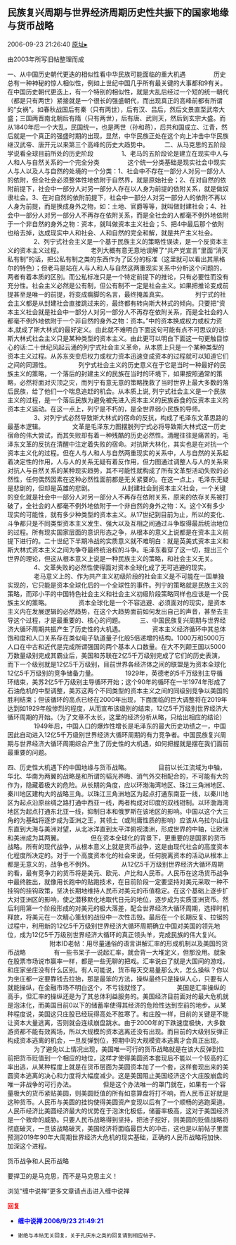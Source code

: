## 民族复兴周期与世界经济周期历史性共振下的国家地缘与货币战略
2006-09-23 21:26:40
[原址▸](http://www.fxgan.com/chan_time/2006_07_12/300.htm)



 
  
 
 
 
  
 
 
  
 
 
  由2003年所写旧帖整理而成
 
 
  
 
 
  一、从中国历史朝代更迭的相似性看中华民族可能面临的重大机遇
    　　
    　　历史总有一种神秘的惊人相似性，例如上世纪中国几乎所有最关键的大事都和9有关。在中国历史朝代更迭上，有一个特别的相似性，就是大乱后经过一个短的统一朝代（都是只有两世）紧接就是一个很长的强盛朝代，而出现真正的高峰前都有所谓的“女祸”。如春秋战国后有秦（只有两世），后有汉、吕后，然后文景直至武帝大盛；三国两晋南北朝后有隋（只有两世），后有唐、武则天，然后到玄宗大盛。而从1840年后一个大乱，民国统一，也是两世（孙和蒋），后共和国成立、江青，然后就是一个真正的强盛时期的出现，显然，中华民族正处在这个向上冲击中华民族继汉武帝、唐开元以来第三个高峰的历史大趋势中。
    　　
    二、从马克思的五阶段学说看全球目前所处的历史阶段
    　　
    　　1、老马的五阶段论是建立在现实中人与人和人与自然关系的一个完全分类
    　　
    　　这个统一分类基础是现实社会中现实人与人以及人与自然的处境的一个分类：1、社会中不存在一部分人对另一部分人的依附，但全社会必须整体性地依附于自然界，就是原始社会；2、在对自然的依附前提下，社会中一部分人对另一部分人存在以人身为前提的依附关系，就是做奴隶社会。3、在对自然的依附前提下，社会中一部分人对另一部分人的依附不再以人身为前提，而是换成身外之物，如：土地、官爵等等，就叫做封建社会；4、社会中一部分人对另一部分人不再存在依附关系，而是全社会的人都毫不例外地依附于一个非自然的身外之物：资本，就叫做资本主义社会；5、把4中最后那个依附也给去掉，达成现实中人和社会、人和自然的完全和解，就是共产主义社会。
    　　
    　　2、列宁式社会主义是一个基于民族主义的策略性误读，是一个反资本主义的资本主义过程。
    　　
    　　老列大概有意无意地误解了“共产党宣言”里面“消灭私有制”的话，把公私有制之类的东西作为了区分的标准（这里就可以看出其黑格尔的特色）；但老马是站在人与人和人与自然这两重现实关系中分析这个问题的，两者有着本质的区别。而公私标准只是一个特定前提下的推论，只有必要性而没有充分性。社会主义必然是公有制，但公有制不一定是社会主义。如果把推论变成前提甚至是唯一的前提，将变成瘸脚的名言，最终掩盖真实。
    　　
    　　列宁式的社会主义都是从封建社会直接跳过来的，最终都有转向斯大林式的倾向。只要把“资本主义社会就是社会中一部分人对另一部分人不再存在依附关系，而是全社会的人都毫不例外地依附于一个非自然的身外之物：资本。”中的资本换成权力或权力资本,就成了斯大林式的最好定义。由此就不难明白下面这句可能有点不可思议的话:斯大林式社会主义只是某种类型的资本主义。由此更可以明白下面这一句更触目惊心的话:二十世纪风起云涌的列宁式社会主义革命，从本质上只是一个某种类型的资本主义过程。从苏东突变后权力或权力资本迅速变成资本的过程就可以知道它们之间的同源性。
    　　
    　　列宁式社会主义的历史意义在于它是当时一种最好的民族主义的策略，一个落后的封建主义的民族在当时的环境下，如果按照通常的策略，必然将面对灭顶之灾，而列宁有意无意的策略挽救了当时世界上最大多数的落后民族，给了他们一个喘息追赶的机会。从本质上说, 列宁式社会主义是一个民族主义的过程，是一个落后民族为避免被先进入资本主义的民族吞食的反资本主义的资本主义运动。在这一点上，列宁是不朽的，是全世界弱小民族的导师。
    　　
    　　3、对列宁式必然导致斯大林式的宿命的反抗，构成了毛泽东文革思路的最基本逻辑。
    　　
    　　文革是毛泽东力图摆脱列宁式必将导致斯大林式这一历史宿命的伟大尝试，而其失败却有着一种残酷的历史必然性。清醒往往是痛苦的，毛泽东文革的反抗在清醒中注定着失败的宿命。对抗斯大林化，其实也是在对抗一个资本主义化的过程。但在人与人和人与自然两重现实的关系中，人与自然的关系起着决定性的作用，人与人的关系无疑有着反作用，但力图通过调整人与人的关系来对抗人与自然关系的某种现实趋势，其不可能性就构成了所有文革型活动失败的必然性，任何偶然因素在这种必然性面前都是无关紧要的。在这一点上，毛泽东无疑是悲剧的，但却是英雄的悲剧。
    　　
    　　从封建社会到资本主义社会，一个关键的变化就是社会中一部分人对另一部分人不再存在依附关系，原来的依存关系被打破了，全社会的人都毫不例外地依附于一个非自然的身外之物：X。这个X有多少现实的可能性，就有多少种类型的资本主义。从17世纪到目前为止，所以的变化、斗争都只是不同类型资本主义发生、强大以及互相之间通过斗争取得最后统治地位的过程。所有现实国家层面的意识形态之争，从根本的意义上说都是在资本主义前提下进行的。二十世纪下半期冷战的实质意义就不难明白：就是英美式资本主义和斯大林式资本主义之间为争夺最终统治权的斗争。毛泽东看穿了这一切，提出三个世界的理论，但这从根本意义上说是一种民族主义的策略，和社会主义无关。
    　　
    　　4、文革失败的必然性使得面对资本全球化成了无可逃避的现实。
    　　
    　　老马意义上的、作为共产主义初级阶段的社会主义是不可能在一国单独实现的，它只能是资本全球化后的一个全球性的事件。列宁的策略就是民族主义的策略，而邓小平的中国特色社会主义和社会主义初级阶段策略同样也应该是一个民族主义的策略。
    　　
    　　资本全球化是一个不容逃避、必须面对的现实，是资本主义内在发展逻辑的必然趋势，在这个大趋势面前如何发出自己的声音，甚至去主导这个过程，才是最重要的、核心的问题。
    　　
    三、中国民族复兴周期与世界经济大循环周期共振产生了历史性的大机遇。
    　　
    　　资本主义经济循环中其总体饱和度和人口关系存在类似电子轨道量子化般5倍递增的结构。1000万和5000万人口在中古和近代是完成所谓强国的两个基本人口数量。在大不列颠王国以5000万数量级别完成其霸业后，美国和苏联在2亿5千万级别完成了它们的历史表演，而下一个级别就是12亿5千万级别，目前世界各经济体之间的联盟是为资本全球化12亿5千万级别的竞争储备力量。
    　　
    　　1929年，英德老的5千万级别主导循环结束，美苏2亿5千万级别主导循环开始；这个90年的循环在一半1974年形成了石油危机的中型调整，美苏这两个不同类型的资本主义之间的同级别竞争以美国的胜利结束；但该循环的高点已经在2000年出现，下面面临的巨大调整将在2019年达到如1929年般惨烈的程度，从而宣布该级别的结束，12亿5千万级别世界经济大循环周期的开始。（为了文章不太长，这里的经济分析从略，只给出相应的结论）
    　　
    　　1949年后，中国人口的爆炸性增长是毛泽东的最大历史功绩之一，中国因此自动进入12亿5千万级别世界经济大循环周期的有力竞争者。中国民族复兴周期与世界经济大循环周期综合产生了历史性的大机遇，如何把握就是摆在我们面前最重要的问题。
    　　
 
 
  四、历史性大机遇下的中国地缘与货币战略。
    　　
    　　目前以长江流域为中轴，华北、华南为两翼的战略是和所谓的韬光养晦、消气外交相配合的，不可能有大的作为，隐藏着极大的危险。从长期的角度，应以环渤海湾地区、珠江三角洲地区、秦川地区建构大的战略三角。以珠江三角洲地区为起点打通东南亚一线，以秦川地区为起点沿原丝绸之路打通中西亚一线，两者构成对印度的双线钳制。以环渤海湾地区为起点打通东北亚一线，抑制日本和俄罗斯在该地区的影响。中国以这个大三角的为基础将逐步成为亚洲之王，其领土（或附庸性质的影响）应该从乌拉尔山往东直到大海与美洲对望，从北冰洋直到太平洋俯视澳洲，形成世界的中轴，让欧洲和美洲成为其两翼。
    　　
    　　但在资本全球化的背景下，更重要的是国家的货币战略。所有的现代战争，从根本意义上就是货币战争，这是由现代社会的高度资本化程度所决定的。对于一个高度资本化的社会来说，任何脱离资本的活动从根本上都是无意义的，战争也不例外。
    　　
    　　从12亿5千万级别世界经济大循环周期的看，最有竞争力的货币将是美元、欧元、卢比和人民币。人民币在这场货币战争中最终胜出，就像用长跑中的贴跑技术，在目前阶段一定要坚持对美元采取一种不挂钩的挂钩政策，坚决长期地维持人民币对美元的币值稳定。在这个基础上逐步扩大对亚洲区的影响，使之潜移默化地取代日元的地位，逐步成为实质亚洲货币。然后利用第一个阶段形成的对美元的极大落差，配合世界经济大循环周期，选择时机释放，将美元在一次精心策划的战役中一次性击毁。最后在一个长期反复、拉锯的过程中，利用新的12亿5千万级别世界经济大循环周期确立中国对美国的领先地位，成为12亿5千万级别世界经济大循环的真正领头羊，完成民族的伟大复兴。
    　　
    　　
    　　
    附本ID老帖：用尽量通俗的语言讲解汇率的形成机制以及美国的货币战略
    　　
    　　有一些书呆子一说起汇率，就会背一大堆定义，但那没用。就象在股票市场说市赢率一样，都是一些无聊的把戏。汇率说白了就是大国间的游戏，和庄家坐庄没有什么区别。有人可能说，货币每天交易量那么大，怎么操纵？你以为坐庄都一定要靠钱去拉抬，那是最笨的方法，操纵最终只是操纵人心，只要有人就能操纵，在金融市场不明白这个，不亏钱就怪了。
    　　
    　　美国是汇率操纵的高手，但汇率的操纵还是为了其总体利益服务的。美国经济目前面对的最大危机就是泡沫化，而美国目前0以下的储蓄率使得其经济的危险性达到空前的地步。从某种程度说，美国这只庄股已经玩得高处不胜寒了。和庄股一样，目前的关键是不能让资本大量逃离，否则就会连续崩盘跳水。由于2000年的下跌速度极快，大多数游资都不能有效离场，所以大规模的资本逃离还没有出现。而目前的大级别反弹正构成资本逃离的机会，一旦反弹到位，预期中的大规模资本逃离才会真正出现。
    　　
    　　为了避免以上情况出现，美国唯一可行的货币战略就是在该大反弹到位前把货币贬值到一个相应的地位，这样才使得美圆资本套现后不能以一个较高的汇率出逃，从某种程度上就是在货币层面为美圆资本加了一个套，这样套现出来的美圆资本逃离的决心和力度将大幅度减少。这是美国阻止美国经济这个大庄股崩盘的唯一非战争的可行办法。
    　　
    　　但是这个办法唯一的罩门就在，如果有一个容量极大的货币紧贴美圆，则美圆贬值的所有如意算盘将打不响，而人民币正好就是这种货币。人民币与美圆的挂钩使得美圆资产变现以后有了一个顺畅的逃跑渠道。人民币经济比美圆经济最大的优势在于泡沫化极低，储蓄率极高，这对于美国经济是一个致命的威胁。只要人民币战略得到坚持，把池子挖好，则美圆的贬值战略将彻底破灭，一旦该战略破灭，美国经济将面临最巨大的冲击，这也是以前帖子里面预测2019年90年大周期世界经济大危机的现实基础，正确的人民币战略将加快、加深这个进程。
 
 
  
 
 
  货币战争和人民币战略
 
 
  
 
 
  
 
 
  要捍卫的是马克思，而不是马克思主义！
 
 
  
 
 
  
 
 
  浏览“缠中说禅”更多文章请点击进入缠中说禅
 





<font color='red'>**回复**</font>


- <font color='blue'>**缠中说禅 2006/9/23 21:49:21**</font>
- ```
  谢绝与本帖无关回复，关于孔庆东之类的回复请到相应帖子。
  ```
